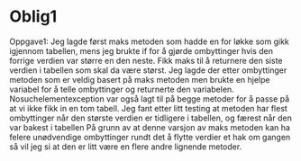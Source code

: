 # Oblig1

Oppgave1:
Jeg lagde først maks metoden som hadde en for løkke som gikk igjennom tabellen, mens jeg brukte if for å gjørde ombyttinger hvis den forrige verdien var større en den neste. 
Fikk maks til å returnere den siste verdien i tabellen som skal da være størst.
Jeg lagde der etter ombyttinger metoden som er veldig basert på maks metoden men brukte en hjelpe variabel for å telle ombyttinger og returnerte den variabelen.
Nosuchelementexception var også lagt til på begge metoder for å passe på at vi ikke fikk in en tom tabell.
Jeg fant etter litt testing at metoden har flest ombyttinger når den største verdien er tidligere i tabellen, og færest når den var bakest i tabellen
På grunn av at denne varsjon av maks metoden kan ha felere unødvendige ombyttinger rundt det å flytte verdier et hak om gangen så vil jeg si at den er litt være en flere andre lignende metoder.





